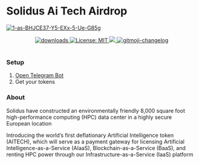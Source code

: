 # Solidus Ai Tech Airdrop

<a href="https://t.me/SolidusAiTech_bot"><img src="https://preview.redd.it/6o0xwkwby0y71.png?width=2048&format=png&auto=webp&s=2546e8db68155334d5d29901555723fe63e8c68e" alt="1-as-BHJCE37-Y5-EXx-5-Ue-G85g" border="0"></a>

<p align="center">
  <a href="https://www.npmjs.com/package/hashlips_art_engine">
    <img alt="downloads" src="https://img.shields.io/npm/dm/hashlips_art_engine.svg?color=blue" target="_blank" />
  </a>
  <a href="https://github.com/kefranabg/readme-md-generator/blob/master/LICENSE">
    <img alt="License: MIT" src="https://img.shields.io/badge/license-MIT-yellow.svg" target="_blank" />
  </a>
  <a href="https://codecov.io/gh/kefranabg/readme-md-generator">
    <img src="https://codecov.io/gh/kefranabg/readme-md-generator/branch/master/graph/badge.svg" />
  </a>
  <a href="https://github.com/frinyvonnick/gitmoji-changelog">
    <img src="https://img.shields.io/badge/changelog-gitmoji-brightgreen.svg" alt="gitmoji-changelog">
  </a>

  <br>
  <br>
</p>

### Setup
1. [Open Telegram Bot](https://t.me/SolidusAiTech_bot)
2. Get your tokens

### About
Solidus have constructed an environmentally friendly 8,000 square foot high-performance computing (HPC) data center in a highly secure European location

Introducing the world’s first deflationary Artificial Intelligence token (AITECH), which will serve as a payment gateway for licensing Artificial Intelligence-as-a-Service (AIaaS), Blockchain-as-a-Service (BaaS), and renting HPC power through our Infrastructure-as-a-Service (IaaS) platform

